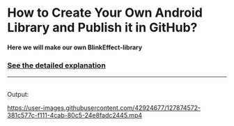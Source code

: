 # How to Create Your Own Android Library and Publish it in GitHub?
<h4>Here we will make our own BlinkEffect-library</h4>

<h3><a href ="https://www.geeksforgeeks.org/how-to-create-your-own-android-library-and-publish-it-in-github/">See the detailed explanation</a></h3>
<hr>
<br>
Output:


https://user-images.githubusercontent.com/42924677/127874572-381c577c-f111-4cab-80c5-24e8fadc2445.mp4

